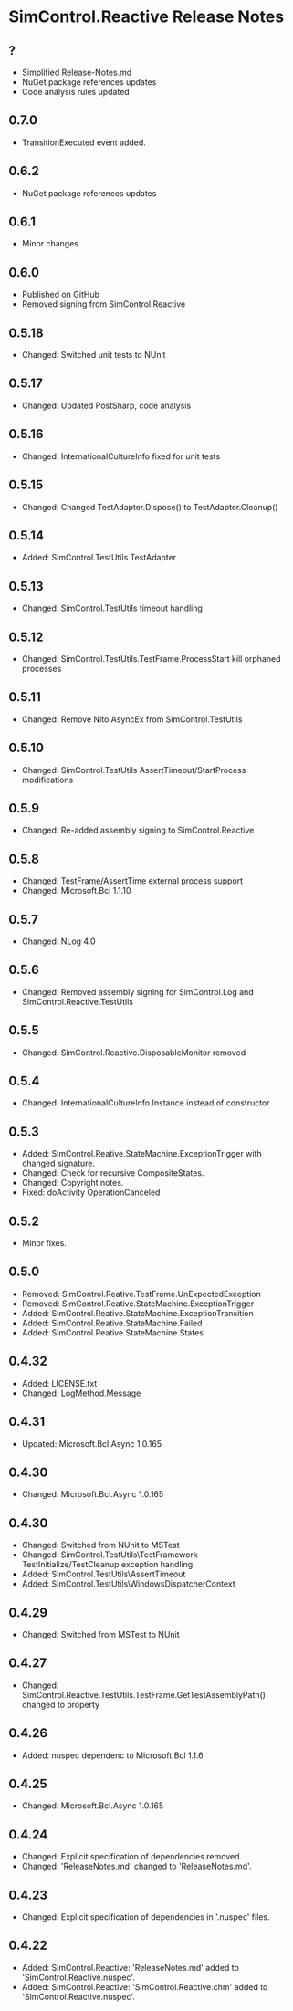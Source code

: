 # SimControl.Reactive Release Notes

## ?
* Simplified Release-Notes.md
* NuGet package references updates
* Code analysis rules updated

## 0.7.0
* TransitionExecuted event added.

## 0.6.2
* NuGet package references updates

## 0.6.1
* Minor changes

## 0.6.0
* Published on GitHub
* Removed signing from SimControl.Reactive

## 0.5.18
* Changed: Switched unit tests to NUnit

## 0.5.17
* Changed: Updated PostSharp, code analysis

## 0.5.16
* Changed: InternationalCultureInfo fixed for unit tests

## 0.5.15
* Changed: Changed TestAdapter.Dispose() to TestAdapter.Cleanup()

## 0.5.14
* Added: SimControl.TestUtils TestAdapter

## 0.5.13
* Changed: SimControl.TestUtils timeout handling

## 0.5.12
* Changed: SimControl.TestUtils.TestFrame.ProcessStart kill orphaned processes

## 0.5.11
* Changed: Remove Nito.AsyncEx from SimControl.TestUtils

## 0.5.10
* Changed: SimControl.TestUtils AssertTimeout/StartProcess modifications

## 0.5.9
* Changed: Re-added assembly signing to SimControl.Reactive

## 0.5.8
* Changed: TestFrame/AssertTime external process support
* Changed: Microsoft.Bcl 1.1.10

## 0.5.7
* Changed: NLog 4.0

## 0.5.6
* Changed: Removed assembly signing for SimControl.Log and SimControl.Reactive.TestUtils

## 0.5.5
* Changed: SimControl.Reactive.DisposableMonitor removed

## 0.5.4
* Changed: InternationalCultureInfo.Instance instead of constructor

## 0.5.3
* Added: SimControl.Reative.StateMachine.ExceptionTrigger with changed signature.
* Changed: Check for recursive CompositeStates.
* Changed: Copyright notes.
* Fixed: doActivity OperationCanceled

## 0.5.2
* Minor fixes.

## 0.5.0
* Removed: SimControl.Reative.TestFrame.UnExpectedException
* Removed: SimControl.Reative.StateMachine.ExceptionTrigger
* Added: SimControl.Reative.StateMachine.ExceptionTransition
* Added: SimControl.Reative.StateMachine.Failed
* Added: SimControl.Reative.StateMachine.States

## 0.4.32
* Added: LICENSE.txt
* Changed: LogMethod.Message

## 0.4.31
* Updated: Microsoft.Bcl.Async 1.0.165

## 0.4.30
* Changed: Microsoft.Bcl.Async 1.0.165

## 0.4.30
* Changed: Switched from NUnit to MSTest
* Changed: SimControl.TestUtils\TestFramework TestInitialize/TestCleanup exception handling
* Added: SimControl.TestUtils\AssertTimeout
* Added: SimControl.TestUtils\WindowsDispatcherContext 

## 0.4.29
* Changed: Switched from MSTest to NUnit

## 0.4.27
* Changed: SimControl.Reactive.TestUtils.TestFrame.GetTestAssemblyPath() changed to property

## 0.4.26
* Added: nuspec dependenc to Microsoft.Bcl 1.1.6

## 0.4.25
* Changed: Microsoft.Bcl.Async 1.0.165

## 0.4.24
* Changed: Explicit specification of dependencies removed.
* Changed: 'ReleaseNotes.md' changed to 'ReleaseNotes.md'.

## 0.4.23
* Changed: Explicit specification of dependencies in '.nuspec' files.

## 0.4.22
* Added: SimControl.Reactive: 'ReleaseNotes.md' added to 'SimControl.Reactive.nuspec'.
* Added: SimControl.Reactive: 'SimControl.Reactive.chm' added to 'SimControl.Reactive.nuspec'.
